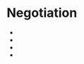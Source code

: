 # Negotiation

- [](https://haseebq.com/my-ten-rules-for-negotiating-a-job-offer/)
- [](https://haseebq.com/how-not-to-bomb-your-offer-negotiation/)
- [](https://haseebq.com/farewell-app-academy-hello-airbnb-part-i/)
- [](https://haseebq.com/farewell-app-academy-hello-airbnb-part-ii/)
